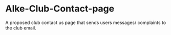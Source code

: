 # Alke-Club-Contact-page
A proposed club contact us page that sends users messages/ complaints to the club email.
